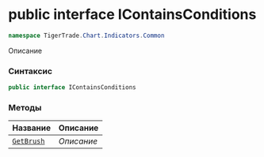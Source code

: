 
# public interface IContainsConditions
```csharp
namespace TigerTrade.Chart.Indicators.Common
```



Описание

### Синтаксис
```csharp
public interface IContainsConditions
```


### Методы
| Название | Описание |
| --- | --- |
| [`GetBrush`](./IContainsConditions.cs/Методы/GetBrush.md) | *Описание* |



